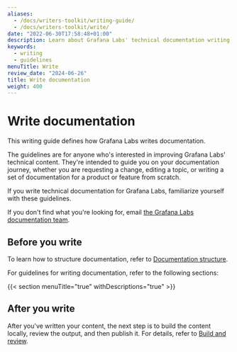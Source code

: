 ```yaml
---
aliases:
  - /docs/writers-toolkit/writing-guide/
  - /docs/writers-toolkit/write/
date: "2022-06-30T17:58:48+01:00"
description: Learn about Grafana Labs' technical documentation writing guidelines.
keywords:
  - writing
  - guidelines
menuTitle: Write
review_date: "2024-06-26"
title: Write documentation
weight: 400
---
```


# Write documentation

This writing guide defines how Grafana Labs writes documentation.

The guidelines are for anyone who's interested in improving Grafana Labs' technical content.
They're intended to guide you on your documentation journey, whether you are requesting a change, editing a topic, or writing a set of documentation for a product or feature from scratch.

If you write technical documentation for Grafana Labs, familiarize yourself with these guidelines.

If you don't find what you're looking for, email [the Grafana Labs documentation team](mailto:docs@grafana.com).

## Before you write

To learn how to structure documentation, refer to [Documentation structure](https://grafana.com/docs/writers-toolkit/structure/).

For guidelines for writing documentation, refer to the following sections:

{{< section menuTitle="true" withDescriptions="true" >}}

## After you write

After you've written your content, the next step is to build the content locally, review the output, and then publish it.
For details, refer to [Build and review](https://grafana.com/docs/writers-toolkit/review/).
